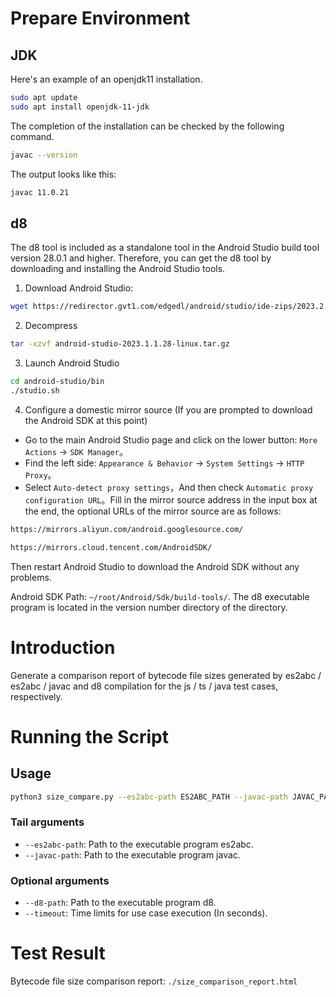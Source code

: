 # Prepare Environment

## JDK

Here's an example of an openjdk11 installation.

```sh
sudo apt update
sudo apt install openjdk-11-jdk
```

The completion of the installation can be checked by the following command.

```sh
javac --version
```

The output looks like this:

```sh
javac 11.0.21
```

## d8

The d8 tool is included as a standalone tool in the Android Studio build tool version 28.0.1 and higher. Therefore, you can get the d8 tool by downloading and installing the Android Studio tools.

1. Download Android Studio:

```sh
wget https://redirector.gvt1.com/edgedl/android/studio/ide-zips/2023.2.1.24/android-studio-2023.2.1.24-linux.tar.gz
```

2. Decompress

```sh
tar -xzvf android-studio-2023.1.1.28-linux.tar.gz
```

3. Launch Android Studio

```sh
cd android-studio/bin
./studio.sh
```

4. Configure a domestic mirror source (If you are prompted to download the Android SDK at this point)

+ Go to the main Android Studio page and click on the lower button: `More Actions` -> `SDK Manager`。
+ Find the left side: `Appearance & Behavior` -> `System Settings` -> `HTTP Proxy`。
+ Select `Auto-detect proxy settings`，And then check `Automatic proxy configuration URL`。Fill in the mirror source address in the input box at the end, the optional URLs of the mirror source are as follows:

```sh
https://mirrors.aliyun.com/android.googlesource.com/

https://mirrors.cloud.tencent.com/AndroidSDK/
```

Then restart Android Studio to download the Android SDK without any problems.

Android SDK Path: `~/root/Android/Sdk/build-tools/`. The d8 executable program is located in the version number directory of the directory.

# Introduction

Generate a comparison report of bytecode file sizes generated by es2abc / es2abc / javac and d8 compilation for the js / ts / java test cases, respectively.

# Running the Script

## Usage

```sh
python3 size_compare.py --es2abc-path ES2ABC_PATH --javac-path JAVAC_PATH [arguments]
```

### Tail arguments

- `--es2abc-path`: Path to the executable program es2abc.
- `--javac-path`: Path to the executable program javac.

### Optional arguments

- `--d8-path`: Path to the executable program d8.
- `--timeout`: Time limits for use case execution (In seconds).

# Test Result

Bytecode file size comparison report: `./size_comparison_report.html`